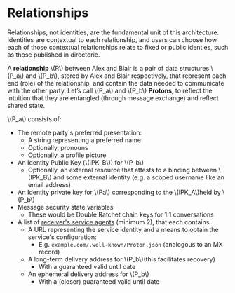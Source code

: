 # Relationships

Relationships, not identities, are the fundamental unit of this architecture. Identities are contextual to each relationship, and users can choose how each of those contextual relationships relate to fixed or public identies, such as those published in directorie.

A **relationship** \\(R\\) between Alex and Blair is a pair of data structures \\(P_a\\) and \\(P_b\\), stored by Alex and Blair respectively, that represent each end (role) of the relationship, and contain the data needed to communicate with the other party. Let’s call  \\(P_a\\) and \\(P_b\\) **Protons**, to reflect the intuition that they are entangled (through message exchange) and reflect shared state.

\\(P_a\\) consists of:
- The remote party's preferred presentation:
  - A string representing a preferred name
  - Optionally, pronouns
  - Optionally, a profile picture
- An Identity Public Key (\\(IPK_B\\)) for \\(P_b\\)
  - Optionally, an external resource that attests to a binding between \\(IPK_B\\) and some external identity (e.g. a scoped username like an email address)
- An Identity private key for \\(Pa\\) corresponding to the \\(IPK_A\\)held by \\(P_b\\)
- Message security state variables
  - These would be Double Ratchet chain keys for 1:1 conversations
- A list of [receiver's service agents](reference/receiving-service.md) (minimum 2), that each contains
  - A URL representing the service identity and a means to obtain the service's configuration:
    -  E.g. `example.com/.well-known/Proton.json`
    (analogous to an MX record)
  - A long-term delivery address for \\(P_b\\)(this facilitates recovery)
    - With a guaranteed valid until date
  - An ephemeral delivery address for \\(P_b\\)
    - With a (closer) guaranteed valid until date